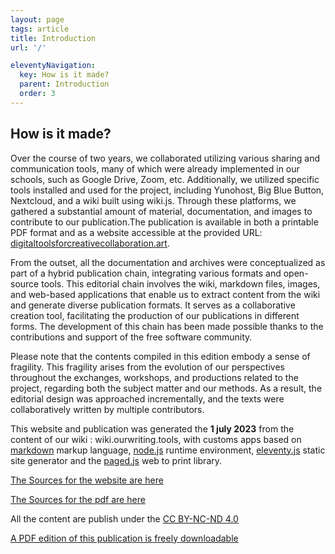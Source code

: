 ```yaml
---
layout: page
tags: article
title: Introduction
url: '/'

eleventyNavigation:
  key: How is it made?
  parent: Introduction
  order: 3
---
```


## How is it made?

Over the course of two years, we collaborated utilizing various sharing
and communication tools, many of which were already implemented in our
schools, such as Google Drive, Zoom, etc. Additionally, we utilized
specific tools installed and used for the project, including Yunohost,
Big Blue Button, Nextcloud, and a wiki built using wiki.js. Through
these platforms, we gathered a substantial amount of material,
documentation, and images to contribute to our publication.The
publication is available in both a printable PDF format and as a website
accessible at the provided URL: [digitaltoolsforcreativecollaboration.art](https://digitaltoolsforcreativecollaboration.art).

From the outset, all the documentation and archives were conceptualized
as part of a hybrid publication chain, integrating various formats and
open-source tools. This editorial chain involves the wiki, markdown
files, images, and web-based applications that enable us to extract
content from the wiki and generate diverse publication formats. It
serves as a collaborative creation tool, facilitating the production of
our publications in different forms. The development of this chain has
been made possible thanks to the contributions and support of the free
software community.

Please note that the contents compiled in this edition embody a sense of
fragility. This fragility arises from the evolution of our perspectives
throughout the exchanges, workshops, and productions related to the
project, regarding both the subject matter and our methods. As a result,
the editorial design was approached incrementally, and the texts were
collaboratively written by multiple contributors.

This website and publication was generated the **1 july 2023** from the content of our wiki : wiki.ourwriting.tools, with customs apps based on [markdown](https://www.markdownguide.org/) markup language, [node.js](https://nodejs.org/en) runtime environment, [eleventy.js](https://www.11ty.dev/) static site generator and the [paged.js](https://pagedjs.org/) web to print library. 

[The Sources for the website are here](https://github.com/RandomLab/New_Pedagogical_online_offline_Realities.site)

[The Sources for the pdf are here](https://github.com/RandomLab/New_Pedagogical_online_offline_Realities.pub)


All the content are publish under the [CC BY-NC-ND 4.0](https://creativecommons.org/licenses/by-nc-nd/4.0/) 

[A PDF edition of this publication is freely downloadable](/pdf/dtcc.pdf)

